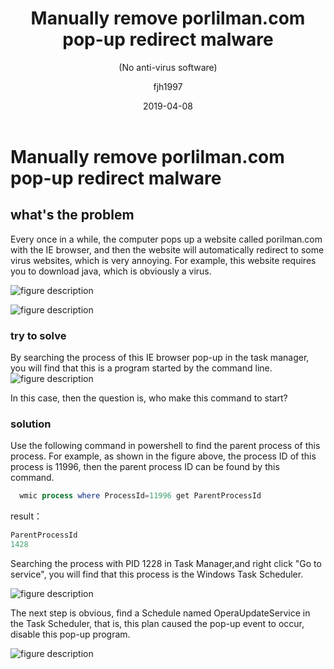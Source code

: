 ﻿---
layout:     post                    # 使用的布局（不需要改）
title:      Manually remove porlilman.com pop-up redirect malware  # 标题 
subtitle:    (No anti-virus software) #副标题
date:       2019-04-08              # 时间
author:     fjh1997                 # 作者
header-img: img/windows-10.jpg     #这篇文章标题背景图片
catalog: true                       # 是否归档
tags:                               #标签
    - malware
    - porlilman.com
---

# Manually remove porlilman.com pop-up redirect malware

## what's the problem

Every once in a while, the computer pops up a website called porilman.com with the IE browser, and then the website will automatically redirect to some virus websites, which is very annoying. For example, this website requires you to download java, which is obviously a virus.

![figure description]({{site.url}}/img/20190408101242922.png)

![figure description]({{site.url}}/img/20190408101034981.png)

### try to solve
By searching the process of this IE browser pop-up in the task manager, you will find that this is a program started by the command line.
![figure description]({{site.url}}/img/20190408101702359.png)

In this case, then the question is, who make this command to start?
 
### solution
Use the following command in powershell to find the parent process of this process. For example, as shown in the figure above, the process ID of this process is 11996, then the parent process ID can be found by this command.
```powershell
  wmic process where ProcessId=11996 get ParentProcessId
```

result：

```powershell
ParentProcessId
1428
```

Searching the process with PID 1228 in Task Manager,and right click "Go to service", you will find that this process is the Windows Task Scheduler.

![figure description]({{site.url}}/img/20190408102239480.png)

The next step is obvious, find a Schedule named OperaUpdateService in the Task Scheduler, that is, this plan caused the pop-up event to occur, disable this pop-up program.

![figure description]({{site.url}}/img/20190408102507787.png)
